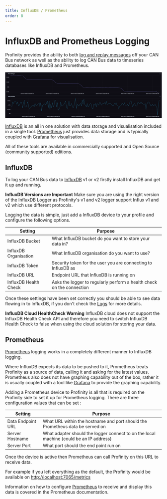 ```yaml
---
title: InfluxDB / Prometheus
order: 8
---
```


# InfluxDB and Prometheus Logging

Profinity provides the ability to both [log and replay messages](60_Logging_Replaying_CAN_Bus_Messages.md) off your CAN Bus network as well as the ability to log CAN Bus data to timeseries databases like InfluxDB and Prometheus.

![Data Log Replayer](images/InfluxDB.png)

[InfluxDB](https://www.influxdata.com) is an all in one solution with data storage and visualisation included in a single tool.  [Prometheus](https://prometheus.io) just provides data storage and is typically coupled with [Grafana](https://grafana.com) for visualisation.  

All of these tools are available in commercially supported and Open Source (community supported) editions.

## InfluxDB

To log your CAN Bus data to [InfluxDB](https://www.influxdata.com/) v1 or v2 firstly install InfluxDB and get it up and running.

<div class="callout callout--warning">
    <p><strong>InfluxDB Versions are Important</strong> 
    Make sure you are using the right version of the InfluxDB Logger as Profinity's v1 and v2 logger support Influx v1 and v2 which use different protocols.
    </p>
</div>

Logging the data is simple, just add a InfluxDB device to your profile and configure the following options. 

| Setting               | Purpose                                                               |
| --------------------- | --------------------------------------------------------------------- |
| InfluxDB Bucket       | What InfluxDB bucket do you want to store your data in?               |
| InfluxDB Organisation | What InfluxDB organisation do you want to use?                        |
| InfluxDB Token        | Security token for the user you are connecting to InfluxDB as         |
| InfluxDB URL          | Endpoint URL that InfluxDB is running on                              |
| InfluxDB Health Check | Asks the logger to regularly perform a health check on the connection |

Once these settings have been set correctly you should be able to see data flowing in to InfluxDB, if you don't check the [Logs](100_Profinity_Log.md) for more details.  

<div class="callout callout--warning">
    <p><strong>InfluxDB Cloud HealthCheck Warning</strong> 
    InfluxDB cloud does not support the InfluxDB Health Check API and therefore you need to switch InfluxDB Health Check to false when using the cloud solution for storing your data.
    </p>
</div>

## Prometheus

[Prometheus](https://prometheus.io) logging works in a completely different manner to InfluxDB logging.  

Where InfluxDB expects its data to be pushed to it, Prometheus treats Profinity as a source of data, calling it and asking for the latest values.  Prometheus also does not have graphing capability out of the box, rather it is usually coupled with a tool like [Grafana](https://grafana.com) to provide the graphing capability.

Adding a Prometheus device to Profinity is all that is required on the Profinity side to set it up for Prometheus logging.  There are three configuration values that can be set :

| Setting               | Purpose                                                                                  |
| --------------------- | ---------------------------------------------------------------------------------------- |
| Data Endpoint URL     | What URL within the hostname and port should the Prometheus data be served on            |
| Server Hostname       | What adapter should the logger connect to on the local machine (could be an IP address)  |
| Server Port           | What port should the end point run on                                                    |

Once the device is active then Prometheus can call Profinity on this URL to receive data.

For example if you left everything as the default, the Profinity would be available on [http://localhost:7065/metrics](http://localhost:7065/metrics)

Information on how to configure [Prometheus](https://prometheus.io) to receive and display this data is covered in the Prometheus documentation.